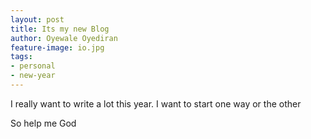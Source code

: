 ```yaml
---
layout: post
title: Its my new Blog
author: Oyewale Oyediran
feature-image: io.jpg
tags:
- personal
- new-year
---
```


I really want to write a lot this year. I want to start one way or the other

So help me God

